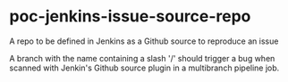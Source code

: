 # poc-jenkins-issue-source-repo
A repo to be defined in Jenkins as a Github source to reproduce an issue

A branch with the name containing a slash '/' should trigger a bug when scanned with Jenkin's Github source plugin in a multibranch pipeline job.
